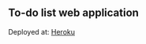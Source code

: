 ## To-do list web application

Deployed at: <a href="https://obscure-garden-07465.herokuapp.com/">Heroku</a>